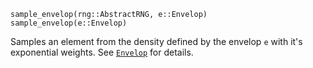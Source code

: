 ```
sample_envelop(rng::AbstractRNG, e::Envelop)
sample_envelop(e::Envelop)
```

Samples an element from the density defined by the envelop `e` with it's exponential weights. See [`Envelop`](@Envelop) for details.
